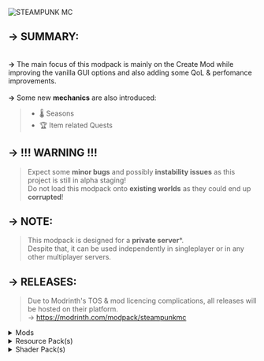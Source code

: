 ![STEAMPUNK MC](https://cdn.modrinth.com/data/cached_images/7163ac464bdb10a385282b6e4b0a6103ddea1d41.png)
## **-> SUMMARY:**
\
**->** The main focus of this modpack is mainly on the Create Mod while improving the vanilla GUI options and also adding some QoL & perfomance improvements.<br><br>
**->** Some new **mechanics** are also introduced:
> - 🌡️ Seasons
> - 🏆 Item related Quests

## **-> !!! WARNING !!!**
> Expect some **minor bugs** and possibly **instability issues** as this project is still in alpha staging!\
> Do not load this modpack onto **existing worlds** as they could end up **corrupted**!

## **-> NOTE:**
> This modpack is designed for a **private server***.\
> Despite that, it can be used independently in singleplayer or in any other multiplayer servers.

## **-> RELEASES:**
> Due to Modrinth's TOS & mod licencing complications, all releases will be hosted on their platform.\
> -> https://modrinth.com/modpack/steampunkmc

<details>
<summary>Mods</summary>

---
PERFOMANCE:
---
<ul>
	<li><a href="https://modrinth.com/mod/uXXizFIs">FerriteCore</a> [6.0.1]</li>
	<li><a href="https://modrinth.com/mod/NNAgCjsB">EntityCulling-Fabric</a> [1.6.2-mc1.20.1]</li>
	<li><a href="https://modrinth.com/mod/nmDcB62a">ModernFix</a> [5.17.0+mc1.20.1]</li>	
	<li><a href="https://modrinth.com/mod/g96Z4WVZ">BadOptimizations</a> [2.1.1]</li>
	<li><a href="https://modrinth.com/mod/5ZwdcRci">ImmediatelyFast</a> [1.2.14+1.20.4]</li>
	<li><a href="https://modrinth.com/mod/OVuFYfre">Enhanced Block Entities</a> [0.9+1.20]</li>
	<li><a href="https://modrinth.com/mod/AANobbMI">Sodium</a> [0.5.8+mc1.20.1]</li>
	<li><a href="https://modrinth.com/mod/hvFnDODi">LazyDFU</a> [0.1.3]</li>
    	<li><a href="https://modrinth.com/mod/fQEb0iXm">Krypton</a> [0.2.3]</li>
    	<li><a href="https://modrinth.com/mod/gvQqBUqZ">Lithium</a> [0.11.2]</li>
	<li><a href="https://modrinth.com/mod/NRjRiSSD">Memory Leak Fix</a> [1.1.5]</li>
    	<li><a href="https://modrinth.com/mod/KuNKN7d2">Noisium</a> [2.0.3+mc1.20-1.20.1]</li>
    	<li><a href="https://modrinth.com/mod/fQEb0iXm">Krypton</a> [0.2.3]</li>
	<li><a href="https://modrinth.com/mod/l6YH9Als">spark</a> [1.10.53]</li>
</ul>

---
FEATURE:
---
<ul>
	<li><a href="https://modrinth.com/mod/mOgUt4GM">Mod Menu</a> [7.2.2]</li>
	<li><a href="https://modrinth.com/mod/YL57xq9U">Iris</a> [1.7.0+mc1.20.1]</li>
	<li><a href="https://modrinth.com/mod/8shC1gFX">BetterF3</a> [7.0.2]</li>
	<li><a href="https://modrinth.com/mod/Bh37bMuy">Reese's Sodium Options</a> [1.7.2+mc1.20.1-build.101]</li>
	<li><a href="https://modrinth.com/mod/PtjYWJkn">Sodium Extra</a> [0.5.4+mc1.20.1-build.115]</li>
	<li><a href="https://modrinth.com/mod/Orvt0mRa">Indium</a> [1.0.30+mc1.20.4]</li>
	<li><a href="https://modrinth.com/mod/4I1XuqiY">Entity Model Features</a> [2.0.2]</li>
	<li><a href="https://modrinth.com/mod/BVzZfTc1">Entity Texture Features</a> [6.0.1]</li>
  
</ul>

---
DEBUG:
---
<ul>
	<li><a href="https://modrinth.com/mod/QwxR6Gcd">Debugify</a> [1.20.1+2.0]</li>
	<li><a href="https://modrinth.com/mod/QdG47OkI">Model Gap Fix</a> [1.15]</li>
	<li><a href="https://modrinth.com/mod/yM94ont6">Not Enough Crashes</a> [4.4.7+1.20.1]</li>
  	<li><a href="https://modrinth.com/mod/lOOpEntO">AttributeFix</a> [21.0.4]</li>
    	<li><a href="https://modrinth.com/mod/QwxR6Gcd">Debugify</a> [1.20.1+2.0]</li>
</ul>


---
WORLDGEN:
---
<ul>
<li><a href="https://modrinth.com/mod/IAnP4np7">Create: Structures</a> [1.1.0]</li>
<li><a href="https://modrinth.com/mod/tb5O1ssC">Abridged</a> [1.1.1]</li>
<li><a href="https://modrinth.com/mod/OQAgZMH1">Moog's Voyager Structures</a> [4.1.2-1.20-fabric]</li>
<li><a href="https://modrinth.com/mod/fgmhI8kH">ChoiceTheorem's Overhauled Village</a> [3.4.3]</li>
<li><a href="https://modrinth.com/mod/l9fldtN4">CTOV - Create: Structures</a> [1.0]</li>
<li><a href="https://modrinth.com/mod/lWDHr9jE">Tectonic</a> [2.3.4]</li>
<li><a href="https://modrinth.com/mod/8oi3bsk5">Terralith</a> [2.4.11]</li>
<li><a href="https://modrinth.com/mod/hu2RSlfZ">Terralith structures suppressor</a> [1.0.0]</li>
<li><a href="https://modrinth.com/mod/KplTt9Ku">Village Spawn Point</a> [4.2]</li>
<li><a href="https://modrinth.com/mod/qwvI41y9">Sparse Structures</a> [2.1.2]</li>
<li><a href="https://modrinth.com/mod/sTZr7NVo">Fabric Waystones</a> [3.3.2+mc1.20.1]</li>
<li><a href="https://modrinth.com/mod/o1C1Dkj5">YUNG's Better Dungeons</a> [1.20-Fabric-4.0.4]</li>
<li><a href="https://modrinth.com/mod/HjmxVlSr">YUNG's Better Mineshafts</a> [1.20-Fabric-4.0.4]</li>
<li><a href="https://modrinth.com/mod/Z2mXHnxP">YUNG's Better Nether Fortresses</a> [1.20-Fabric-2.0.6]</li>
<li><a href="https://modrinth.com/mod/3dT9sgt4">YUNG's Better Ocean Monuments</a> [1.20-Fabric-3.0.4]</li>
<li><a href="https://modrinth.com/mod/kidLKymU">YUNG's Better Strongholds</a> [1.20-Fabric-4.0.3]</li>
<li><a href="https://modrinth.com/mod/t5FRdP87">YUNG's Better Witch Huts</a> [1.20-Fabric-3.0.3]</li>
<li><a href="https://modrinth.com/mod/XNlO7sBv">YUNG's Better Desert Temples</a> [1.20-Fabric-3.0.3]</li>
<li><a href="https://modrinth.com/mod/2BwBOmBQ">YUNG's Better End Island</a> [1.20-Fabric-2.0.6]</li>
<li><a href="https://modrinth.com/mod/z9Ve58Ih">YUNG's Better Jungle Temples</a> [1.20-Fabric-2.0.4]</li>
<li><a href="https://modrinth.com/mod/DjLobEOy">Towns and Towers</a> [1.10.2]</li>
<li><a href="https://modrinth.com/mod/HSfsxuTo">Explorify</a> [1.4.0]</li>
<li><a href="https://modrinth.com/mod/Vr3O6THr">Wabi-Sabi Structures</a> [2.0.0-1.20]</li>
<li><a href="https://modrinth.com/mod/FGlHZl7X">The Lost Castle</a> [1.0.1]</li>
<li><a href="https://modrinth.com/mod/hl5OLM95">Geophilic</a> [2.2.0-mc1.20u1.20.2]</li>
<li><a href="https://modrinth.com/mod/gmUU3UdW">Incendium Biomes Only</a> [1.0.0]</li>
<li><a href="https://modrinth.com/mod/LPjGiSO4">Nullscape</a> [1.2.4]</li>
<li><a href="https://modrinth.com/mod/ZVzW5oNS">Incendium</a> [5.3.4]</li>
</ul>



---
QoL & MANAGEMENT:   
---
<ul>
<li><a href="https://modrinth.com/mod/9NM0dXub">Advancement Plaques</a> [1.4.11]</li>
<li><a href="https://modrinth.com/mod/Q2OqKxDG">Better Advancements</a> [0.3.2.162]</li>
<li><a href="https://modrinth.com/mod/Y5Ve4Ui4">Antique Atlas</a> [2.7.2+1.20]</li>
<li><a href="https://modrinth.com/mod/zV5r3pPn">3d-Skin-Layers</a> [1.6.4]</li>
<li><a href="https://modrinth.com/mod/EsAfCjCV">AppleSkin</a> [2.5.1+mc1.20]</li>
<li><a href="https://modrinth.com/mod/fM515JnW">AmbientSounds</a> [5.3.9]</li>
<li><a href="https://modrinth.com/mod/kqJFAPU9">Better Mount HUD</a> [1.2.2]</li>
<li><a href="https://modrinth.com/mod/n6PXGAoM">Better Statistics Screen</a> [3.9.7+fabric-1.20.1]</li>
<li><a href="https://modrinth.com/mod/G1s2WpNo">Better Third Person</a> [1.9.0]</li>
<li><a href="https://modrinth.com/mod/NK39zBp2">Blur (Fabric)</a> [3.1.0]</li>
<li><a href="https://modrinth.com/mod/BdKIyOLe">Boat Item View Fabric</a> [0.0.5]</li>
<li><a href="https://modrinth.com/mod/M08ruV16">Bobby</a> [5.0.1]</li>
<li><a href="https://modrinth.com/mod/Wb5oqrBJ">Chat Heads</a> [0.10.32]</li>
<li><a href="https://modrinth.com/mod/xv94TkTM">Controlling For Fabric</a> [12.0.2]</li>
<li><a href="https://modrinth.com/mod/UVtY3ZAC">EnchantmentDescriptions</a> [17.0.14]</li>
<li><a href="https://modrinth.com/mod/OSQ8mw2r">Explosive Enhancement</a> [1.2.2-1.20.x]</li>
<li><a href="https://modrinth.com/mod/6txNkua3">Immersive Paintings</a> [0.6.7+1.20.1]</li>
<li><a href="https://modrinth.com/mod/yBW8D80W">LambDynamicLights</a> [2.3.2+1.20.1]</li>
<li><a href="https://modrinth.com/mod/MPCX6s5C">NotEnoughAnimations</a> [1.7.3]</li>
<li><a href="https://modrinth.com/mod/ZX66K16c">Pick Up Notifier</a> [8.0.0]</li>
<li><a href="https://modrinth.com/mod/tagwiZkJ">Polymorph</a> [0.49.3+1.20.1]</li>
<li><a href="https://modrinth.com/mod/rcTfTZr3">Presence Footsteps</a> [1.9.3]</li>
<li><a href="https://modrinth.com/mod/nfn13YXA">Roughly Enough Items</a> [12.1.725]</li>
<li><a href="https://modrinth.com/mod/9eGKb6K1">Simple Voice Chat</a> [1.20.1-2.5.13]</li>
<li><a href="https://modrinth.com/mod/f3WJvB4r">Surveystones</a> [1.3.0+1.20]</li>
<li><a href="https://modrinth.com/mod/AMCbgyVw">Tips</a> [12.0.5]</li>
<li><a href="https://modrinth.com/mod/JtifUr64">Traveler's Titles</a> [1.20-Fabric-4.0.2]</li>
<li><a href="https://modrinth.com/mod/kfqD1JRw">Visual Workbench</a> [8.0.0]</li>
<li><a href="https://modrinth.com/mod/dlNu0RQY">Wakes</a> [0.2.4+1.20.1]</li>
<li><a href="https://modrinth.com/mod/AtB5mHky">What Are They Up To</a> [1.20.1-1.1.1]</li>
<li><a href="https://modrinth.com/mod/laNoi025">Screenshot Viewer</a> [1.2.1-fabric-mc1.20]</li>
<li><a href="https://modrinth.com/mod/6AQIaxuO">wthit</a> [8.10.0]</li>
<li><a href="https://modrinth.com/mod/PRN43VSY">Animatica</a> [0.6+1.20]</li>
<li><a href="https://modrinth.com/mod/SaCpeal4">Comforts</a> [6.3.5+1.20.1]</li>
<li><a href="https://modrinth.com/mod/I0UYcPa0">Inmis</a> [2.7.2-1.20.1]</li>
<li><a href="https://modrinth.com/mod/c4aa1Mqq">InmisAddon</a> [1.0.4]</li>
<li><a href="https://modrinth.com/mod/5aaWibi9">Trinkets</a> [3.7.2]</li>
<li><a href="https://modrinth.com/mod/V8XJ8f5f">Roughly Enough Professions</a> [2.0.2]</li>
<li><a href="https://modrinth.com/mod/yn9u3ypm">Universal Graves</a> [3.0.1+1.20.1]</li>
<li><a href="https://modrinth.com/mod/rI0hvYcd">Visuality</a> [0.7.1+1.20]</li>
<li><a href="https://modrinth.com/mod/H7fshfpD">Dynamic Surroundings</a> [0.3.3]</li>
<li><a href="https://modrinth.com/mod/OZBR5JT5">Easy Anvils</a> [8.0.2]</li>
<li><a href="https://modrinth.com/mod/KJe6y9Eu">Fabric Seasons</a> [2.3+1.20]</li>
<li><a href="https://modrinth.com/mod/fPetb5Kh">Nature's Compass</a> [1.20.1-2.2.3-fabric]</li>
<li><a href="https://modrinth.com/mod/RV1qfVQ8">Explorer's Compass</a> [1.20.1-2.2.3-fabric]</li>
<li><a href="https://modrinth.com/mod/9hx3AbJM">Easy Magic</a> [8.0.1]</li>
<li><a href="https://modrinth.com/mod/WwbubTsV">YOSBR</a> [0.1.2]</li>
<li><a href="https://modrinth.com/mod/YBz7DOs8">FabricSkyBoxes</a> [0.7.3+mc1.20.1]</li>
<li><a href="https://modrinth.com/mod/JuksLGBQ">OptiGUI</a> [2.1.7]</li>
<li><a href="https://modrinth.com/mod/LQ3K71Q1">Dynamic FPS</a> [3.4.3]</li>
<li><a href="https://modrinth.com/mod/89Wsn8GD">Capes</a> [1.5.2+1.20]</li>
<li><a href="https://modrinth.com/mod/2M01OLQq">Shulker Box Tooltip</a> [4.0.4+1.20.1]</li>
<li><a href="https://modrinth.com/mod/3qsfQtE9">Fabrishot</a> [1.10.1]</li>
<li><a href="https://modrinth.com/mod/nU0bVIaL">Patchouli</a> [1.20.1-84-FABRIC]</li>
<li><a href="https://modrinth.com/mod/pJogNFap">Paginated Advancements</a> [2.3.0]</li>
<li><a href="https://modrinth.com/mod/yoJJjRRE">Clear Despawn</a> [1.1.15]</li>
<li><a href="https://modrinth.com/mod/XeEZ3fK2">Freecam (Modrinth Edition)</a> [1.2.1+1.20]</li>
<li><a href="https://modrinth.com/mod/uEfK2CXF">Just Enough Resources</a> [1.4.0.247]</li>
<li><a href="https://modrinth.com/mod/RLzHAoZe">Resourcify</a> [1.3.6]</li>
<li><a href="https://modrinth.com/mod/5ibSyLAz">Inventory Sorter</a> [1.9.0-1.20]</li>
<li><a href="https://modrinth.com/mod/x02cBj9Y">Status Effect Bars</a> [1.0.3]</li>
<li><a href="https://modrinth.com/mod/cudtvDnd">In-Game Account Switcher</a> [9.0.0-beta.4]</li>
<li><a href="https://modrinth.com/mod/MOqt4Z5n">Chat Patches</a> [201.5.5]</li>
<li><a href="https://modrinth.com/mod/smUP7V3r">Durability Tooltip</a> [1.1.5]</li>
<li><a href="https://modrinth.com/mod/rUgZvGzi">Eating Animation</a> [1.20+1.9.61]</li>
<li><a href="https://modrinth.com/mod/ErpAAAaf">Interactic</a> [0.2.0+1.20]</li>
<li><a href="https://modrinth.com/mod/of7wIinq">SnowyLeavesPlus</a> [0.1.9]</li>
<li><a href="https://modrinth.com/mod/gPCdW0Wr">Make Bubbles Pop Mod</a> [0.2.0-fabric]</li>
<li><a href="https://modrinth.com/mod/zrzYrlm0">Spawn Animations</a> [1.9.4+mod]</li>
<li><a href="https://modrinth.com/mod/ZPywkPEo">Realistic Sleep</a> [1.10.2+mc1.20-1.20.1]</li>
<li><a href="https://modrinth.com/mod/AVq17PqV">Leaves Be Gone</a> [8.0.0]</li>
<li><a href="https://modrinth.com/mod/rkN8aqci">Async Locator</a> [1.3.0]</li>
<li><a href="https://modrinth.com/mod/HQsBdHGd">Ender Dragon Fight Remastered</a> [4.3]</li>
<li><a href="https://modrinth.com/mod/villager-names-serilum">Villager Names</a> [7.3]</li>
<li><a href="https://modrinth.com/mod/SRlzjEBS">AudioPlayer</a> [1.20.1-1.10.0]</li>
<li><a href="https://modrinth.com/mod/nU0bVIaL">Patchouli</a> [1.20.1-84-FABRIC]</li>
<li><a href="https://modrinth.com/mod/Vebnzrzj">LuckPerms</a> [5.4.102]</li>
<li><a href="https://modrinth.com/mod/s86X568j">ChunkyBorder</a> [1.1.53]</li>
<li><a href="https://modrinth.com/mod/LFJf0Klb">Chunky extended</a> [2.1.1]</li>
<li><a href="https://modrinth.com/mod/fALzjamp">Chunky</a> [1.3.146]</li>
<li><a href="https://modrinth.com/mod/8dI2tmqs">FabricProxy Lite</a> [2.6.0]</li>
</ul>

---
CONTENT(s):
---
<ul>
<li><a href="https://modrinth.com/mod/x3HZvrj6">Immersive Aircraft</a> [0.7.5+1.20.1]</li>
<li><a href="https://modrinth.com/mod/pJmCFF0p">Handcrafted</a> [3.0.6]</li>
<li><a href="https://modrinth.com/mod/JiEhJ3WG">More Mob Variants</a> [1.3.0.1]</li>
<li><a href="https://modrinth.com/mod/F8BQNPWX">Naturalist</a> [4.0.3]</li>
<li><a href="https://modrinth.com/mod/rGWEHQrP">Small Ships</a> [2.0.0-b1.1]</li>
<li><a href="https://modrinth.com/mod/BpwWFOVM">Bountiful</a> [6.0.3+1.20.1]</li>
<li><a href="https://modrinth.com/mod/HQsBdHGd">Ender Dragon Fight Remastered</a> [4.3]</li>
<li><a href="https://modrinth.com/mod/Xbc0uyRg">Create</a> [0.5.1-f-build.1417+mc1.20.1]</li>
<li><a href="https://modrinth.com/mod/E9MuZ1zB">Create: Power Loader</a> [1.4.3-mc1.20.1-fabric]</li>
<li><a href="https://modrinth.com/mod/CXd6g9xp">NiftyCarts</a> [3.0.2+1.20.1]</li>
<li><a href="https://modrinth.com/mod/LOAzExdy">Blank Discs</a> [1.0.0]</li>
<li><a href="https://modrinth.com/mod/V5ujR2yw">Valkyrien Skies 2</a> [2.3.0-beta.5]</li>
<li><a href="https://modrinth.com/mod/GWp4jCJj">Create Big Cannons</a> [0.5.4-nightly-8b9cea6]</li>
<li><a href="https://modrinth.com/mod/sMvUb4Rb">Create Deco</a> [2.0.2-1.20.1-fabric]</li>
<li><a href="https://modrinth.com/mod/ZzjhlDgM">Create: Steam 'n' Rails</a> [1.6.4+fabric-mc1.20.1]</li>
<li><a href="https://modrinth.com/mod/AEZO385x">Create Enchantment Industry</a> [1.2.16]</li>
<li><a href="https://modrinth.com/mod/L1RT5SJc">Create Goggles</a> [0.5.5.g]</li>
<li><a href="https://modrinth.com/mod/EO8aSHxh">VS Eureka Mod</a> [1.5.1-beta.3]</li>
</ul>

---
DEPENDENCIES/LIBRARIES:   
---
<ul>
<li><a href="https://modrinth.com/mod/OsZiaDHq">CreativeCore</a> [2.11.24]</li>
<li><a href="https://modrinth.com/mod/P7dR8mSH">Fabric API</a> [0.92.1+1.20.1]</li>
<li><a href="https://modrinth.com/mod/fuuu3xnx">Searchables</a> [1.0.3]</li>
<li><a href="https://modrinth.com/mod/5faXoLqX">Iceberg</a> [1.1.18]</li>
<li><a href="https://modrinth.com/mod/uy4Cnpcm">Bookshelf</a> [20.1.10]</li>
<li><a href="https://modrinth.com/mod/ccKDOlHs">oωo</a> [0.11.2+1.20]</li>
<li><a href="https://modrinth.com/mod/QAGBst4M">Puzzles Lib</a> [8.1.18]</li>
<li><a href="https://modrinth.com/mod/Ua7DFN59">YUNG's API</a> [1.20-Fabric-4.0.4]</li>
<li><a href="https://modrinth.com/mod/rLLJ1OZM">CoroUtil</a> [1.20.1-1.3.7]</li>
<li><a href="https://modrinth.com/mod/ftdbN0KK">Bad Packets</a> [0.4.3]</li>
<li><a href="https://modrinth.com/mod/lhGA9TYQ">Architectury</a> [9.2.14]</li>
<li><a href="https://modrinth.com/mod/ohNO6lps">Forge Config API Port</a> [8.0.0]</li>
<li><a href="https://modrinth.com/mod/zfbCkvdZ">Kambrik</a> [6.1.1+1.20.1]</li>
<li><a href="https://modrinth.com/mod/4KjqhPc9">Surveyor Map Framework</a> [0.1.0-beta.11+1.20]</li>
<li><a href="https://modrinth.com/mod/Ha28R6CL">Fabric Language Kotlin</a> [1.10.19+kotlin.1.9.23]</li>
<li><a href="https://modrinth.com/mod/LN9BxssP">SuperMartijn642's Config Lib</a> [1.1.8+a]</li>
</ul>
</details>

<details>
<summary>Resource Pack(s)</summary>

---
ENTITY(s):
---
<ul>
<li><a href="https://www.curseforge.com/minecraft/texture-packs/create-immersive-aircrafts-resource-pack">Create Immersive Aircrafts</a></li>
<li><a href="https://modrinth.com/resourcepack/fresh-animations">Fresh Animations</a></li>
<li><a href="https://modrinth.com/resourcepack/more-mob-variants-fresh-animations-addon">More Mob Variants x Fresh Animations</a></li>
</ul>

---
GUI:
---

<ul>
<li><a href="https://modrinth.com/resourcepack/embellished-stone-advancements-plaques">Embellished Stone</a></li>
</ul>

---
AMBIENCE:
---

<ul>
<li><a href="https://modrinth.com/resourcepack/cubic-sun-moon">Cubic Sun & Moon</a></li>
</ul>
</details>

<details>
<summary>Shader Pack(s)</summary>

---
VANILLA:
---

<ul>
<li><a href="">Planned for later release!</a></li>
</ul>

---
MODDED:
---
<ul>
<li><a href="https://modrinth.com/shader/complementary-unbound">Complimentary Unbound</a></li>
</ul>
</details>













